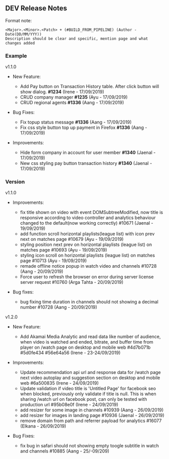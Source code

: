 ## DEV Release Notes

Format note:

```
<Major>.<Minor>.<Patch> + (#BUILD_FROM_PIPELINE) (Author - Date(DD/MM/YYY))
Description should be clear and specific, mention page and what changes added
```

### Example

v1.1.0

* New Feature:

  * Add Pay button on Transaction History table. After click button will show dialog. **#1234** (Irene - 17/09/2019)
  * CRUD company manager **#1235** (Ayu - 17/09/2019)
  * CRUD regional agents **#1336** (Aang - 17/09/2019)

* Bug Fixes:

  * Fix topup status message **#1336** (Aang - 17/09/2019)
  * Fix css style button top up payment in Firefox **#1336** (Aang - 17/09/2019)

* Improvements:
  * Hide form company in account for user member **#1340** (Jaenal - 17/09/2019)
  * New css styling pay button transaction history **#1340** (Jaenal - 17/09/2019)

### Version

v1.1.0

* Improvements:

  * fix title shown on video with event DOMSubtreeModified, now title is responsive according to video controller and analytics behaviour changed to the default(now working correctly) #10671 (Jaenal - 19/09/2019)
  * add function scroll horizontal playlists(league list) with icon prev next on matches page #10679 (Ayu - 19/09/2019)
  * styling position next prev on horizontal playlists (league list) on matches page #10693 (Ayu - 19/09/2019)
  * styling icon scroll on horizontal playlists (league list) on matches page #10713 (Ayu - 19/09/2019)
  * remade offline notice popup in watch video and channels #10728 (Aang - 20/09/2019)
  * Force user to refresh the browser on error during server license server request #10760 (Arga Tahta - 20/09/2019)

* Bug fixes:

  * bug fixing time duration in channels should not showing a decimal number #10728 (Aang - 20/09/2019)

v1.2.0

* New Feature:

  * Add Akamai Media Analytic and read data like number of audience, when video is watched and ended, bitrate, and buffer time from player on /watch page on desktop and mobile web #4d7b071b #5d0fe434 #56e64a56 (Irene - 23-24/09/2019)

* Improvements:
  * Update recommendation api url and response data for /watch page next video autoplay and suggestion section on desktop and mobile web #6a500835 (Irene - 24/09/2019)
  * Update validation if video title is 'Untitled Page' for facebook seo when blocked, previously only validate if title is null. This is when sharing /watch url on facebook post, can only be tested with production url #95b08e0f (Irene - 24/09/2019)
  * add resizer for some image in channels #10939 (Aang - 26/09/2019)
  * add resizer for images in landing page #10936 (Jaenal - 26/09/2019)
  * remove domain from path and referrer payload for analytics #16077 (Elkana - 26/09/2019)

* Bug Fixes:
  * fix bug in safari should not showing empty toogle subtitle in watch and channels #10885 (Aang - 25/-09/209)

